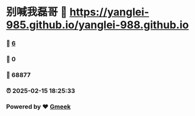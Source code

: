 # 别喊我磊哥 :link: https://yanglei-985.github.io/yanglei-988.github.io 
### :page_facing_up: [6](https://yanglei-985.github.io/yanglei-988.github.io/tag.html) 
### :speech_balloon: 0 
### :hibiscus: 68877 
### :alarm_clock: 2025-02-15 18:25:33 
### Powered by :heart: [Gmeek](https://github.com/Meekdai/Gmeek)
